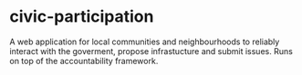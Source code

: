 # civic-participation
A web application for local communities and neighbourhoods to reliably interact with the goverment, propose infrastucture and submit issues. Runs on top of the accountability framework.
